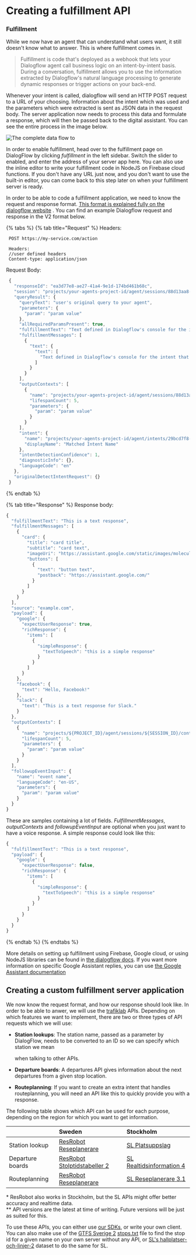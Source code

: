 # Creating a fulfillment API

### Fulfillment

While we now have an agent that can understand what users want, it still doesn't know what to answer. This is where
fulfillment comes in.

> Fulfillment is code that's deployed as a webhook that lets your Dialogflow agent call business logic on an intent-by-intent basis. During a conversation, fulfillment allows you to use the information extracted by Dialogflow's natural language processing to generate dynamic responses or trigger actions on your back-end.

Whenever your intent is called, dialogflow will send an HTTP POST request to a URL of your choosing. Information about
the intent which was used and the parameters which were extracted is sent as JSON data in the request body. The server
application now needs to process this data and formulate a response, which will then be passed back to the digital
assistant. You can see the entire process in the image below.

![The complete data flow to](../../../.gitbook/assets/image-1.png)

In order to enable fulfillment, head over to the fulfillment page on DialogFlow by clicking _fulfillment_ in the left
sidebar. Switch the slider to enabled, and enter the address of your server app here. You can also use the inline editor
to write your fulfillment code in NodeJS on Firebase cloud functions. If you don't have any URL just now, and you don't
want to use the built-in editor, you can come back to this step later on when your fulfillment server is ready.

In order to be able to code a fulfillment application, we need to know the request and response
format. [This format is explained fully on the dialogflow website](https://dialogflow.com/docs/fulfillment/how-it-works)
. You can find an example Dialogflow request and response in the V2 format below.

{% tabs %} {% tab title="Request" %} Headers:

```text
 POST https://my-service.com/action

 Headers:
 //user defined headers
 Content-type: application/json
```

Request Body:

```javascript
 {
   "responseId": "ea3d77e8-ae27-41a4-9e1d-174bd461b68c",
   "session": "projects/your-agents-project-id/agent/sessions/88d13aa8-2999-4f71-b233-39cbf3a824a0",
   "queryResult": {
     "queryText": "user's original query to your agent",
     "parameters": {
       "param": "param value"
     },
     "allRequiredParamsPresent": true,
     "fulfillmentText": "Text defined in Dialogflow's console for the intent that was matched",
     "fulfillmentMessages": [
       {
         "text": {
           "text": [
             "Text defined in Dialogflow's console for the intent that was matched"
           ]
         }
       }
     ],
     "outputContexts": [
       {
         "name": "projects/your-agents-project-id/agent/sessions/88d13aa8-2999-4f71-b233-39cbf3a824a0/contexts/generic",
         "lifespanCount": 5,
         "parameters": {
           "param": "param value"
         }
       }
     ],
     "intent": {
       "name": "projects/your-agents-project-id/agent/intents/29bcd7f8-f717-4261-a8fd-2d3e451b8af8",
       "displayName": "Matched Intent Name"
     },
     "intentDetectionConfidence": 1,
     "diagnosticInfo": {},
     "languageCode": "en"
   },
   "originalDetectIntentRequest": {}
 }
```

{% endtab %}

{% tab title="Response" %} Response body:

```javascript
{
  "fulfillmentText": "This is a text response",
  "fulfillmentMessages": [
    {
      "card": {
        "title": "card title",
        "subtitle": "card text",
        "imageUri": "https://assistant.google.com/static/images/molecule/Molecule-Formation-stop.png",
        "buttons": [
          {
            "text": "button text",
            "postback": "https://assistant.google.com/"
          }
        ]
      }
    }
  ],
  "source": "example.com",
  "payload": {
    "google": {
      "expectUserResponse": true,
      "richResponse": {
        "items": [
          {
            "simpleResponse": {
              "textToSpeech": "this is a simple response"
            }
          }
        ]
      }
    },
    "facebook": {
      "text": "Hello, Facebook!"
    },
    "slack": {
      "text": "This is a text response for Slack."
    }
  },
  "outputContexts": [
    {
      "name": "projects/${PROJECT_ID}/agent/sessions/${SESSION_ID}/contexts/context name",
      "lifespanCount": 5,
      "parameters": {
        "param": "param value"
      }
    }
  ],
  "followupEventInput": {
    "name": "event name",
    "languageCode": "en-US",
    "parameters": {
      "param": "param value"
    }
  }
}
```

These are samples containing a lot of fields. _FulfillmentMessages_, _outputContexts_ and _followupEventInput_ are
optional when you just want to have a voice response. A simple response could look like this:

```javascript
{
  "fulfillmentText": "This is a text response",
  "payload": {
    "google": {
      "expectUserResponse": false,
      "richResponse": {
        "items": [
          {
            "simpleResponse": {
              "textToSpeech": "this is a simple response"
            }
          }
        ]
      }
    }
  }
}
```

{% endtab %} {% endtabs %}

More details on setting up fulfillment using Firebase, Google cloud, or using NodeJS libraries can be found
in [the dialogflow docs](https://dialogflow.com/docs/fulfillment/configure). If you want more information on specific
Google Assistant replies, you can
use [the Google Assistant documentation](https://developers.google.com/actions/assistant/responses#json)

## Creating a custom fulfillment server application

We now know the request format, and how our response should look like. In order to be able to anwer, we will use
the [trafiklab](https://trafiklab.se) APIs. Depending on which features we want to implement, there are two or three
types of API requests which we will use:

* **Station lookups**: The station name, passed as a parameter by DialogFlow, needs to be converted to an ID so we can
  specify which station we mean

  when talking to other APIs.

* **Departure boards**: A departures API gives information about the next departures from a given stop location.
* **Routeplanning**: If you want to create an extra intent that handles routeplanning, you will need an API like this to
  quickly provide you with a response.

The following table shows which API can be used for each purpose, depending on the region for which you want to get
information.

|  | Sweden | Stockholm |
| :--- | :--- | :--- |
| Station lookup | [ResRobot Reseplanerare](https://www.trafiklab.se/api/resrobot-reseplanerare/platsuppslag) | [SL Platsuppslag](https://www.trafiklab.se/api/sl-platsuppslag) |
| Departure boards | [ResRobot Stolptidstabeller 2](https://www.trafiklab.se/api/resrobot-stolptidtabeller-2) | [SL Realtidsinformation 4](https://www.trafiklab.se/api/sl-realtidsinformation-4) |
| Routeplanning | [ResRobot Reseplanerare](https://www.trafiklab.se/api/resrobot-reseplanerare/sok-resa) | [SL Reseplanerare 3.1](https://www.trafiklab.se/api/sl-reseplanerare-31) |

\* ResRobot also works in Stockholm, but the SL APIs might offer better accuracy and realtime data.  
\*\* API versions are the latest at time of writing. Future versions will be just as suited for this.

To use these APIs, you can either use [our SDKs](../../our-sdks-and-libraries/), or write your own client. You can also
make use of
the [GTFS Sverige 2](../../../public-transport-data/our-data-and-apis/gtfs/gtfs-sverige-2-static/) [stops.txt]() file to
find the stop id for a given name on your own server without any API,
or [SL's hallplatser-och-linjer-2](https://www.trafiklab.se/api/sl-hallplatser-och-linjer-2) dataset to do the same for
SL.

###  



